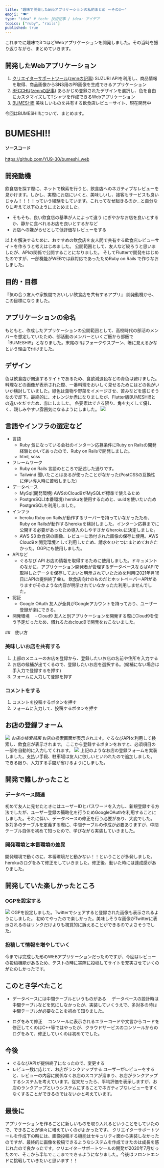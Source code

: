```yaml
---
title: "趣味で開発したWebアプリケーションの私的まとめ ～その3～"
emoji: "🍽"
type: "idea" # tech: 技術記事 / idea: アイデア
topics: ["ruby", "rails"]
published: true
---
```

これまでに趣味で3つほどWebアプリケーションを開発しました。その当時を振り返りながら、まとめていきます。
## 開発したWebアプリケーション
1. [クリエイターサポートツール](https://creator-support-tool.yu-9.work/)([zennの記事](https://zenn.dev/yu_9/articles/5fa3a6c9332afd))
  SUZURI APIを利用し、商品情報を取得、商品画像からSNS用のPR画像を生成できるアプリケーション
2. [BECCHU](http://becchu.yu-9.work/)([zennの記事](https://zenn.dev/yu_9/articles/yu9-becchu-2021))
  あらかじめ登録されたデザインを選択し、色を自由にカスタマイズしてTシャツを作成できるWebアプリケーション
3. [BUMESHI!!](https://bumeshi-eat.herokuapp.com/)
  美味しいものを共有する飲食店レビューサイト、現在開発中 
  
今回はBUMESHI!!について、まとめます。

# BUMESHI!!
#### ソースコード
https://github.com/YU9-30/bumeshi_web
## 開発動機
飲食店を探す際に、ネットで検索を行うと、飲食店へのネガティブなレビューを見かけます。しかし、実際にお店にいくと、美味しいし、接客もサービスも良いじゃん！！！！っていう経験をしています。これってなぜ起きるのか...と自分なりに考えて以下のようにまとめました。
- そもそも、良い飲食店の基準が人によって違う
  にぎやかなお店を良いとするか、静かに食べれるお店を良いとするかなど
- お店への嫌がらせとして低評価なレビューをする

以上を解決するために、おすすめの飲食店を友人間で共有する飲食店レビューサイトを作ろうと考えはじめました。
公開範囲として、友人など絞ろうと思いましたが、APIの関係で公開することになりました。
そしてFlutterで開発をはじめたのですが、一部機能がWEBでは非対応であったためRuby on Rails で作りなおしました。

## 目的・目標
『気の合う友人や家族間でおいしい飲食店を共有するアプリ』
開発動機から、この目標になりました。

## アプリケーションの命名
もともと、作成したアプリケーションの公開範囲として、高校時代の部活のメンバーを想定していたため、部活動のメンバーといくご飯から部飯で「BUMESHI!!」となりました。末尾の!!はフォークやスプーン、箸に見えるかなという理由で付けました。

## デザイン
色は飲食店が関連するサイトであるため、食欲減退色などの青色は避けました。料理などの画像が表示された際、一番料理をおいしく見せるためにはどの色がいいか検討していました。緑色は葉物や野菜をイメージさせ、苦みなどを感じそうなので却下。最終的に、オレンジか赤になりましたが、Flutter版BUMESHI!!との違いをだすため、赤にしました。
各要素はできる限り、角を丸くして優しく、親しみやすい雰囲気になるようにしました。
![](https://storage.googleapis.com/zenn-user-upload/qhtqws5ldombxlm78zhm3d6z5hvt)

## 言語やインフラの選定など
- 言語
  - Ruby
  気になっている会社のインターン応募条件にRuby on Railsの開発経験とかいてあったので、Ruby on Railsで開発しました。
  - html, scss
- フレームワーク
  - Ruby on Rails
    言語のところで記述した通りです。
  - Tailwind
    聞いたことはあるが使ったことがなかった(PostCSSの互換性に伴い導入時に苦戦しました)
- データベース
  - MySql(開発環境)
    AWSのCloud9がMySQLが標準で使えるため
  - PostgreSQL(本番環境)
    herokuを使用するためと、uuidを使いたいためPostgreSQLを利用しました。
- インフラ
  - heroku
    Ruby on Railsが動作するサーバーを持っていなかったため、Ruby on Railsが動作するherokuを検討しました。インターン応募までに公開する必要があったため導入のしやすさからherokuに決定しました。
  - AWS S3
    飲食店の画像、レビューに添付された画像の保存に使用。AWS Cloud9を開発環境として利用したため、請求をひとつにまとめておきたかった。OGPにも使用しました。
- APIなど
  - ぐるなび API
    お店の情報を取得するために使用しました。ドキュメントのなかに、アプリケーション開発者が管理するデータベースならばAPIで取得したデータを保存してよいと明示されていたためを利用(2021年月16日にAPIの提供終了😭)。
    飲食店向けのものだとホットペーパーAPIがありますがそのような内容が明示されていなかったた利用しませんでした。
- 認証
  - Google OAuth
  友人が全員がGoogleアカウントを持っており、ユーザー登録が楽にできる。
- 開発環境
　- Cloud9
  友人と別アプリケーションを開発する際にCloud9を使う予定だったため、慣れるためcloud9で開発をおこないました。

##　使い方
### 美味しいお店を共有する
1. 上部のメニューのお店を登録から、登録したいお店の名前や住所を入力する
2. お店の候補が出てくるので、登録したいお店を選択する。(候補にない場合は手入力で登録するを押す)
3. フォームに入力して登録を押す

### コメントをする
1. コメントを投稿するボタンを押す
2. フォームに入力して、投稿するボタンを押す

## お店の登録フォーム
![](https://storage.googleapis.com/zenn-user-upload/o18l2y8bwef9nct9iznkcxfi5dr2)
*お店の検索結果*
お店の検索画面が表示されます。ぐるなびAPIを利用して検索し、飲食店が表示されます。
ここから登録するボタンをおすと、必須項目の一部を自動的に入力してくれます。
![](https://storage.googleapis.com/zenn-user-upload/i3j76iahn4uq5wi17knrf4hm0x0d)
上記のようなお店の登録フォームを実装しました。支払い手段、駐車場は友人に欲しいといわれたので追加しました。
できる限り、入力する手間が省けるようにしました。


## 開発で難しかったこと
### データベース関連
初めて友人に見せたときにはユーザーIDとパスワードを入力し、新規登録する方法でしたが、ユーザー登録の簡略化を行うためGoogleOAuthを利用することにしました。それに伴い、データベースの修正を行う必要があり、大変でした。
多対多のテーブルを定義する際に、中間テーブルの作成が必要ありますが、中間テーブル自体を初めて知ったので、学びながら実装していきました。
### 開発環境と本番環境の差異
開発環境で動くのに、本番環境だと動かない！！ということが多発しました。herokuのログをみて修正をしていきました。修正後、動いた時には達成感がありました。

## 開発していた楽しかったところ
### OGPを設定する
![](https://storage.googleapis.com/zenn-user-upload/b41bx1a1jgmyg8n6q8tl4y2fee9b)
OGPを設定しました。Twitterでシェアすると登録された画像も表示されるようにしました。
初めてやったので楽しかった。美味しそうな画像がTwitterに表示されるのはリンクだけよりも視覚的に訴えることができるのでよさそうでした。

### 投稿して情報を増やしていく
今までは完成した形のWEBアプリケーションだったのですが、今回はレビューの投稿機能があるため、テストの時に実際に投稿してサイトを充実させていくのがたのしかったです。

## このとき学べたこと
- データベースには中間テーブルというものがある
　データベースの設計時は中間テーブルなどを気にしなかったが、実装していくうえで、多対多の時は中間テーブルが必要なことを初めて知りました。

- ログをみて修正
　コンソールに表示されるエラーコードや文言からコードを修正してくのはC++等ではやったが、クラウドサービスのコンソールからのログをみて、修正していくのは初めてでした。

## 今後
- ぐるなびAPIが提供終了になったので、変更する
- レビュー数に応じて、お店がランクアップする
  ユーザーがレビューをすると、レビューの内容に関係なくお店のスコアが溜まり、お店がランクアップするシステムを考えています。従来だったら、平均評価を表示しますが、お店のランクアップというシステムにすることでネガティブなレビューをすくなくすることができるのではないかと考えています。

## 最後に
アプリケーションを作るごとに新しいものを取り入れるということをしていたので、できることが徐々に増えていくのがよかったです。
クリエイターサポートツールを作成下の時には、画像投稿する機能はセキュリティ面から実装しなかったのですが、最終的に画像を投稿できるようなシステムを作成できたのは成長を感じれたので良かったです。クリエイターサポートツールの開発が2020年7月だったので、そこから半年でここまでできるようになりました。今後はフロントエンドに挑戦していきたいと思います！！

